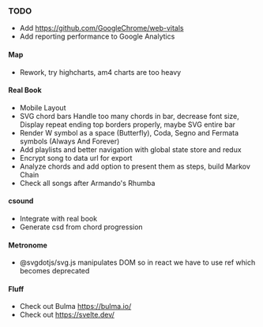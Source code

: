 ### TODO
* Add https://github.com/GoogleChrome/web-vitals
* Add reporting performance to Google Analytics

#### Map
* Rework, try highcharts, am4 charts are too heavy

#### Real Book
* Mobile Layout
* SVG chord bars Handle too many chords in bar, decrease font size, Display repeat ending top borders properly, maybe SVG entire bar
* Render W symbol as a space (Butterfly), Coda, Segno and Fermata symbols (Always And Forever)
* Add playlists and better navigation with global state store and redux
* Encrypt song to data url for export
* Analyze chords and add option to present them as steps, build Markov Chain
* Check all songs after Armando's Rhumba

#### csound
* Integrate with real book
* Generate csd from chord progression

#### Metronome
* @svgdotjs/svg.js manipulates DOM so in react we have to use ref which becomes deprecated

#### Fluff
* Check out Bulma https://bulma.io/
* Check out https://svelte.dev/